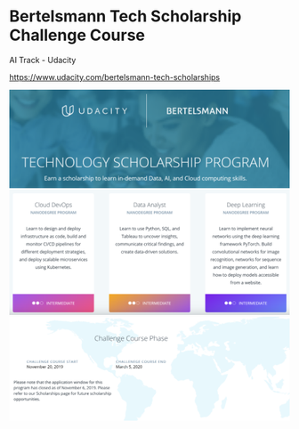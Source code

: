 ﻿
# Bertelsmann Tech Scholarship Challenge Course
AI Track - Udacity  

https://www.udacity.com/bertelsmann-tech-scholarships

<img src="https://github.com/Nov05/pictures/blob/master/Udacity/2019-11-21%20Bertelsmann/2019-11-21%2008_59_34-Bertelsmann%20Technology%20Scholarships%20-%20Udacity.png?raw=true" width=700>

<img src="https://github.com/Nov05/pictures/blob/master/Udacity/2019-11-21%20Bertelsmann/2019-11-21%2008_59_59-Bertelsmann%20Technology%20Scholarships%20-%20Udacity.png?raw=true" width=700>  

<img src="https://github.com/Nov05/pictures/blob/master/Udacity/2019-11-21%20Bertelsmann/2019-11-21%2009_00_27-Bertelsmann%20Technology%20Scholarships%20-%20Udacity.png?raw=true" width=700> 


